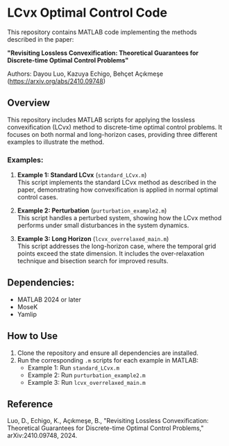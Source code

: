 # LCvx Optimal Control Code

This repository contains MATLAB code implementing the methods described in the paper:

**"Revisiting Lossless Convexification: Theoretical Guarantees for Discrete-time Optimal Control Problems"**

Authors: Dayou Luo, Kazuya Echigo, Behçet Açıkmeşe  (https://arxiv.org/abs/2410.09748)

## Overview

This repository includes MATLAB scripts for applying the lossless convexification (LCvx) method to discrete-time optimal control problems. It focuses on both normal and long-horizon cases, providing three different examples to illustrate the method.

### Examples:

1. **Example 1: Standard LCvx** (`standard_LCvx.m`)  
   This script implements the standard LCvx method as described in the paper, demonstrating how convexification is applied in normal optimal control cases.

2. **Example 2: Perturbation** (`purturbation_example2.m`)  
   This script handles a perturbed system, showing how the LCvx method performs under small disturbances in the system dynamics.

3. **Example 3: Long Horizon** (`lcvx_overrelaxed_main.m`)  
   This script addresses the long-horizon case, where the temporal grid points exceed the state dimension. It includes the over-relaxation technique and bisection search for improved results.

## Dependencies:

- MATLAB 2024 or later
- MoseK
- Yamlip

## How to Use

1. Clone the repository and ensure all dependencies are installed.
2. Run the corresponding `.m` scripts for each example in MATLAB:
   - Example 1: Run `standard_LCvx.m`
   - Example 2: Run `purturbation_example2.m`
   - Example 3: Run `lcvx_overrelaxed_main.m`

## Reference

Luo, D., Echigo, K., Açıkmeşe, B., "Revisiting Lossless Convexification: Theoretical Guarantees for Discrete-time Optimal Control Problems," arXiv:2410.09748, 2024.
